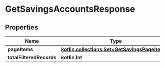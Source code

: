 
# GetSavingsAccountsResponse

## Properties
| Name | Type | Description | Notes |
| ------------ | ------------- | ------------- | ------------- |
| **pageItems** | [**kotlin.collections.Set&lt;GetSavingsPageItems&gt;**](GetSavingsPageItems.md) |  |  [optional] |
| **totalFilteredRecords** | **kotlin.Int** |  |  [optional] |



